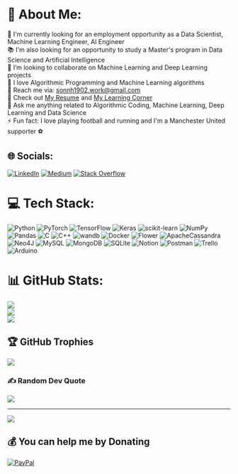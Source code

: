 # 💫 About Me:
🔭 I'm currently looking for an employment opportunity as a Data Scientist, Machine Learning Engineer, AI Engineer<br>📚 I'm also looking for an opportunity to study a Master's program in Data Science and Artificial Intelligence<br>👯 I’m looking to collaborate on Machine Learning and Deep Learning projects<br>🌱 I love Algorithmic Programming and Machine Learning algorithms<br>📧 Reach me via: sonnh1902.work@gmail.com<br>📑 Check out [My Resume](https://drive.google.com/file/d/1aes75PR4fGOJAgp_XrlKt7dQo0USAmar/view?usp=drive_link) and [My Learning Corner](https://nguyenhongson1902.github.io/)<br>💬 Ask me anything related to Algorithmic Coding, Machine Learning, Deep Learning and Data Science<br>⚡ Fun fact: I love playing football and running and I'm a Manchester United supporter ⚽


## 🌐 Socials:
[![LinkedIn](https://img.shields.io/badge/LinkedIn-%230077B5.svg?logo=linkedin&logoColor=white)](https://linkedin.com/in/sonnh1902) [![Medium](https://img.shields.io/badge/Medium-12100E?logo=medium&logoColor=white)](https://medium.com/@sonnh1902) [![Stack Overflow](https://img.shields.io/badge/-Stackoverflow-FE7A16?logo=stack-overflow&logoColor=white)](https://stackoverflow.com/users/nguyenhongson1902) 

# 💻 Tech Stack:
![Python](https://img.shields.io/badge/Python_-3670A0?style=flat&logo=python&logoColor=ffdd54) ![PyTorch](https://img.shields.io/badge/PyTorch-%23EE4C2C.svg?style=flat&logo=PyTorch&logoColor=white) ![TensorFlow](https://img.shields.io/badge/TensorFlow-%23FF6F00.svg?style=flat&logo=TensorFlow&logoColor=white) ![Keras](https://img.shields.io/badge/Keras-%23D00000.svg?style=flat&logo=Keras&logoColor=white) ![scikit-learn](https://img.shields.io/badge/scikit--learn-%23F7931E.svg?style=flat&logo=scikit-learn&logoColor=white) ![NumPy](https://img.shields.io/badge/NumPy-%23013243.svg?style=flat&logo=numpy&logoColor=white) ![Pandas](https://img.shields.io/badge/pandas-%23150458.svg?style=flat&logo=pandas&logoColor=white) ![C](https://img.shields.io/badge/C-%2300599C.svg?style=flat&logo=c&logoColor=white) ![C++](https://img.shields.io/badge/C++-%2300599C.svg?style=flat&logo=c%2B%2B&logoColor=white) ![wandb](https://t.ly/8fihC) ![Docker](https://img.shields.io/badge/Docker-blue.svg?logo=docker) ![Flower](https://t.ly/WDOzQ) ![ApacheCassandra](https://img.shields.io/badge/Cassandra-%231287B1.svg?style=flat&logo=apache-cassandra&logoColor=white) 	![Neo4J](https://img.shields.io/badge/Neo4j-008CC1?style=flat&logo=neo4j&logoColor=white) ![MySQL](https://img.shields.io/badge/MySQL-%2300f.svg?style=flat&logo=mysql&logoColor=white) ![MongoDB](https://img.shields.io/badge/MongoDB-%234ea94b.svg?style=flat&logo=mongodb&logoColor=white) ![SQLite](https://img.shields.io/badge/SQLite-%2307405e.svg?style=flat&logo=sqlite&logoColor=white) ![Notion](https://img.shields.io/badge/Notion-%23000000.svg?style=flat&logo=notion&logoColor=white) ![Postman](https://img.shields.io/badge/Postman-FF6C37?style=flat&logo=postman&logoColor=white) ![Trello](https://img.shields.io/badge/Trello-%23026AA7.svg?style=flat&logo=Trello&logoColor=white) ![Arduino](https://img.shields.io/badge/-Arduino-00979D?style=flat&logo=Arduino&logoColor=white)
# 📊 GitHub Stats:
![](https://github-readme-stats.vercel.app/api?username=nguyenhongson1902&theme=radical&hide_border=false&include_all_commits=true&count_private=true)<br/>
![](https://github-readme-streak-stats.herokuapp.com/?user=nguyenhongson1902&theme=radical&hide_border=false)<br/>
![](https://github-readme-stats.vercel.app/api/top-langs/?username=nguyenhongson1902&theme=radical&hide_border=false&include_all_commits=true&count_private=true&layout=compact)

## 🏆 GitHub Trophies
![](https://github-profile-trophy.vercel.app/?username=nguyenhongson1902&theme=onedark&no-frame=false&no-bg=false&margin-w=4)

### ✍️ Random Dev Quote
![](https://quotes-github-readme.vercel.app/api?type=horizontal&theme=radical)

---
[![](https://visitcount.itsvg.in/api?id=nguyenhongson1902&icon=0&color=0)](https://visitcount.itsvg.in)

  ## 💰 You can help me by Donating
  [![PayPal](https://img.shields.io/badge/PayPal-00457C?style=for-the-badge&logo=paypal&logoColor=white)](https://paypal.me/sonnh1902) 

  <!-- Proudly created with GPRM ( https://gprm.itsvg.in ) -->
  

